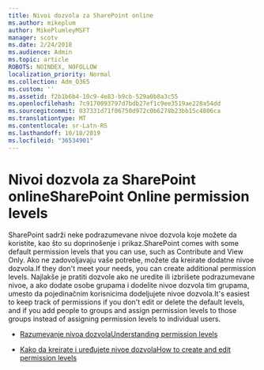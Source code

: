 ```yaml
---
title: Nivoi dozvola za SharePoint online
ms.author: mikeplum
author: MikePlumleyMSFT
manager: scotv
ms.date: 2/24/2018
ms.audience: Admin
ms.topic: article
ROBOTS: NOINDEX, NOFOLLOW
localization_priority: Normal
ms.collection: Adm_O365
ms.custom: ''
ms.assetid: f2b1b6b4-10c9-4e83-b9cb-529a0b8a3c55
ms.openlocfilehash: 7c9170093797d7bdb27ef1c9ee3519ae228a54dd
ms.sourcegitcommit: 037331d71f06750d972c0b6278b23bb15c4806ca
ms.translationtype: MT
ms.contentlocale: sr-Latn-RS
ms.lasthandoff: 10/18/2019
ms.locfileid: "36534901"
---
```

# <a name="sharepoint-online-permission-levels"></a><span data-ttu-id="6e903-102">Nivoi dozvola za SharePoint online</span><span class="sxs-lookup"><span data-stu-id="6e903-102">SharePoint Online permission levels</span></span>

<span data-ttu-id="6e903-103">SharePoint sadrži neke podrazumevane nivoe dozvola koje možete da koristite, kao što su doprinošenje i prikaz.</span><span class="sxs-lookup"><span data-stu-id="6e903-103">SharePoint comes with some default permission levels that you can use, such as Contribute and View Only.</span></span> <span data-ttu-id="6e903-104">Ako ne zadovoljavaju vaše potrebe, možete da kreirate dodatne nivoe dozvola.</span><span class="sxs-lookup"><span data-stu-id="6e903-104">If they don't meet your needs, you can create additional permission levels.</span></span> <span data-ttu-id="6e903-105">Najlakše je pratiti dozvole ako ne uredite ili izbrišete podrazumevane nivoe, a ako dodate osobe grupama i dodelite nivoe dozvola tim grupama, umesto da pojedinačnim korisnicima dodeljujete nivoe dozvola.</span><span class="sxs-lookup"><span data-stu-id="6e903-105">It's easiest to keep track of permissions if you don't edit or delete the default levels, and if you add people to groups and assign permission levels to those groups instead of assigning permission levels to individual users.</span></span>
  
- [<span data-ttu-id="6e903-106">Razumevanje nivoa dozvola</span><span class="sxs-lookup"><span data-stu-id="6e903-106">Understanding permission levels</span></span>](https://go.microsoft.com/fwlink/?linkid=867071)
    
- [<span data-ttu-id="6e903-107">Kako da kreirate i uređujete nivoe dozvola</span><span class="sxs-lookup"><span data-stu-id="6e903-107">How to create and edit permission levels</span></span>](https://go.microsoft.com/fwlink/?linkid=867072)
    

